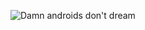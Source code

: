 ![Damn androids don't dream](https://www.lefthudson.com/wp-content/uploads/2019/11/retro-80s-wallpaper-beautiful-80-s-retro-futuristic-looped-background-stock-motion-graphics-this-year-of-retro-80s-wallpaper.jpg)
